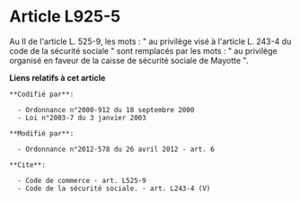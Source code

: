 # Article L925-5

Au II de l'article L. 525-9, les mots : " au privilège visé à l'article L. 243-4 du code de la sécurité sociale " sont
remplacés par les mots : " au privilège organisé en faveur de la caisse de sécurité sociale de Mayotte ".

**Liens relatifs à cet article**

	**Codifié par**:

	  - Ordonnance n°2000-912 du 18 septembre 2000
	  - Loi n°2003-7 du 3 janvier 2003

	**Modifié par**:

	  - Ordonnance n°2012-578 du 26 avril 2012 - art. 6

	**Cite**:

	  - Code de commerce - art. L525-9
	  - Code de la sécurité sociale. - art. L243-4 (V)
